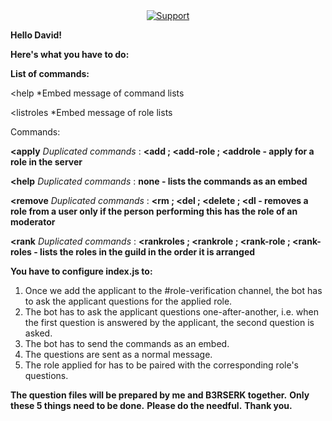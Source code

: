 <div align="center">
<a href= "https://discord.gg/3Fnehut"><img src="https://img.shields.io/discord/730255393816838234.svg?colorB=Blue&logo=discord&label=Support&style=for-the-badge" alt="Support"></a>
</div>

**Hello David!**

**Here's what you have to do:**

**List of commands:**

<help
*Embed message of command lists

<listroles
*Embed message of role lists

Commands:

**<apply**
*Duplicated commands* : **<add ; <add-role ; <addrole - apply for a role in the server**

**<help** 
*Duplicated commands* : **none - lists the commands as an embed**

**<remove** 
*Duplicated commands* : **<rm ; <del ; <delete ; <dl - removes a role from a user only if the person performing this has the role of an moderator**

**<rank**
*Duplicated commands* : **<rankroles ; <rankrole ; <rank-role ; <rank-roles - lists the roles in the guild in the order it is arranged**

**You have to configure index.js to:**

1. Once we add the applicant to the #role-verification channel, the bot has to ask the applicant questions for the applied role.
2. The bot has to ask the applicant questions one-after-another, i.e. when the first question is answered by the applicant, the second question is asked.
3. The bot has to send the commands as an embed.
4. The questions are sent as a normal message.
5. The role applied for has to be paired with the corresponding role's questions. 

**The question files will be prepared by me and B3RSERK together.**
**Only these 5 things need to be done.**
**Please do the needful.**
**Thank you.**

